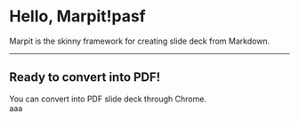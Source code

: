 

# Hello, Marpit!pasf

Marpit is the skinny framework for creating slide deck from Markdown.

---

## Ready to convert into PDF!

You can convert into PDF slide deck through Chrome.  
aaa

